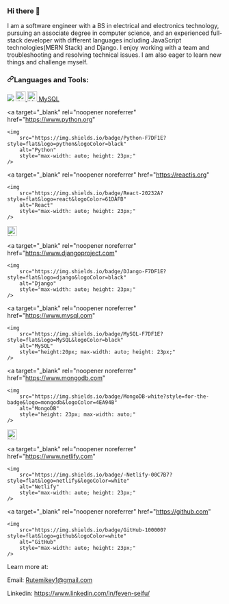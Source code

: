 ### Hi there 👋

I am a software engineer with a BS in electrical and electronics technology, pursuing an associate degree in computer science, and an experienced full-stack developer with different languages including JavaScript technologies(MERN Stack) and Django. I enjoy working with a team and troubleshooting and resolving technical issues. I am also eager to learn new things and challenge myself. 

<h3><a id="user-content-things-i-code-with" class="anchor" aria-hidden="true" href="#things-i-code-with"><svg class="octicon octicon-link" viewBox="0 0 16 16" version="1.1" width="16" height="16" aria-hidden="true"><path fill-rule="evenodd" d="M7.775 3.275a.75.75 0 001.06 1.06l1.25-1.25a2 2 0 112.83 2.83l-2.5 2.5a2 2 0 01-2.83 0 .75.75 0 00-1.06 1.06 3.5 3.5 0 004.95 0l2.5-2.5a3.5 3.5 0 00-4.95-4.95l-1.25 1.25zm-4.69 9.64a2 2 0 010-2.83l2.5-2.5a2 2 0 012.83 0 .75.75 0 001.06-1.06 3.5 3.5 0 00-4.95 0l-2.5 2.5a3.5 3.5 0 004.95 4.95l1.25-1.25a.75.75 0 00-1.06-1.06l-1.25 1.25a2 2 0 01-2.83 0z"></path></svg></a>Languages and Tools:</h3>

<p>
  <img src="https://img.shields.io/badge/html5-%23E34F26.svg?style=for-the-badge&logo=html5&logoColor=white"/>
  <a
    target="_blank"
    rel="noopener noreferrer"
    href="https://developer.mozilla.org/en-US/docs/Web/JavaScript"
>
    <img
        src="https://img.shields.io/badge/JavaScript-F7DF1E?style=flat&logo=javascript&logoColor=black"
        alt="JavaScript"
        style="max-width: auto; height: 23px;"
    />
</a>
<a
    target="_blank"
    rel="noopener noreferrer"
    href="https://www.mysql.com"
>
    <img
        src="https://img.shields.io/badge/MySQL-F7DF1E?style=flat&logo=MySQL&logoColor=black"
        alt="MySQL"
        style="height: 23px; max-width: auto;"
    />
</a>
<a href="https://www.mysql.com" class="mysql-badge" target="_blank" rel="noopener noreferrer">
    MySQL
</a>

<a
    target="_blank"
    rel="noopener noreferrer"
    href="https://www.python.org"
>
    <img
        src="https://img.shields.io/badge/Python-F7DF1E?style=flat&logo=python&logoColor=black"
        alt="Python"
        style="max-width: auto; height: 23px;"
    />
</a>


 <a
    target="_blank"
    rel="noopener noreferrer"
    href="https://reactjs.org"
>
    <img
        src="https://img.shields.io/badge/React-20232A?style=flat&logo=react&logoColor=61DAFB"
        alt="React"
        style="max-width: auto; height: 23px;"
    />
</a>



</p>  

<p>
  <a
    target="_blank"
    rel="noopener noreferrer"
    href="https://nodejs.org"
>
    <img
        src="https://img.shields.io/badge/Node.js-43853D?style=flat&logo=node.js&logoColor=white"
        alt="Node.js"
        style="max-width: auto; height: 23px;"
    />
</a>


  <a
    target="_blank"
    rel="noopener noreferrer"
    href="https://www.djangoproject.com"
>
    <img
        src="https://img.shields.io/badge/DJango-F7DF1E?style=flat&logo=django&logoColor=black"
        alt="Django"
        style="max-width: auto; height: 23px;"
    />
</a>

</p>

<p>
 
 <a
    target="_blank"
    rel="noopener noreferrer"
    href="https://www.mysql.com"
>
    <img
        src="https://img.shields.io/badge/MySQL-F7DF1E?style=flat&logo=MySQL&logoColor=black"
        alt="MySQL"
        style="height:20px; max-width: auto; height: 23px;"
    />
</a>

 <a
    target="_blank"
    rel="noopener noreferrer"
    href="https://www.mongodb.com"
>
    <img
        src="https://img.shields.io/badge/MongoDB-white?style=for-the-badge&logo=mongodb&logoColor=4EA94B"
        alt="MongoDB"
        style="height: 23px; max-width: auto;"
    />
</a>


</p>
  
<p>
  <a
    target="_blank"
    rel="noopener noreferrer"
    href="https://camo.githubusercontent.com/983c3c179ded756667ba6a2411c1a66b0dcd5b8e2a308a379e784caf2fdd477e/68747470733a2f2f696d672e736869656c64732e696f2f62616467652f2d4865726f6b752d3433303039383f7374796c653d666c6174266c6f676f3d6865726f6b75"
>
    <img
        src="https://camo.githubusercontent.com/983c3c179ded756667ba6a2411c1a66b0dcd5b8e2a308a379e784caf2fdd477e/68747470733a2f2f696d672e736869656c64732e696f2f62616467652f2d4865726f6b752d3433303039383f7374796c653d666c6174266c6f676f3d6865726f6b75"
        alt="Heroku"
        data-canonical-src="https://img.shields.io/badge/-Heroku-430098?style=flat&amp;logo=heroku"
        style="max-width: auto; height: 23px;"
    />
</a>

  <a
    target="_blank"
    rel="noopener noreferrer"
    href="https://www.netlify.com"
>
    <img
        src="https://img.shields.io/badge/-Netlify-00C7B7?style=flat&logo=netlify&logoColor=white"
        alt="Netlify"
        style="max-width: auto; height: 23px;"
    />
</a>


 <a
    target="_blank"
    rel="noopener noreferrer"
    href="https://github.com"
>
    <img
        src="https://img.shields.io/badge/GitHub-100000?style=flat&logo=github&logoColor=white"
        alt="GitHub"
        style="max-width: auto; height: 23px;"
    />
</a>

</p>

Learn more at:

Email: Rutemikey1@gmail.com

Linkedin: https://www.linkedin.com/in/feven-seifu/
<!--
**Feven98/Feven98** is a ✨ _special_ ✨ repository because its `README.md` (this file) appears on your GitHub profile.

Here are some ideas to get you started:

- 🔭 I’m currently working on ...
- 🌱 I’m currently learning ...
- 👯 I’m looking to collaborate on ...
- 🤔 I’m looking for help with ...
- 💬 Ask me about ...
- 📫 How to reach me: ...
- 😄 Pronouns: ...
- ⚡ Fun fact: ...
-->

